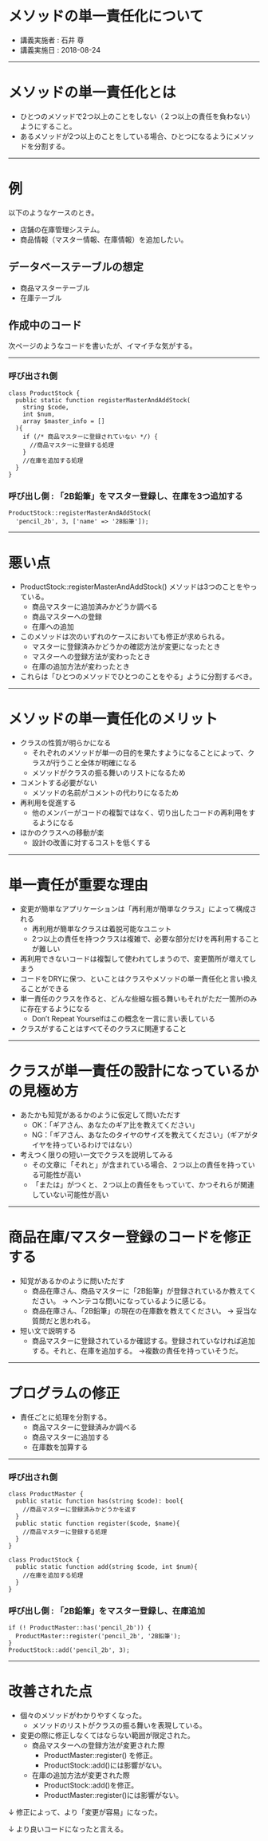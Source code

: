 # メソッドの単一責任化について
* 講義実施者 : 石井 尊
* 講義実施日 : 2018-08-24

---
# メソッドの単一責任化とは
- ひとつのメソッドで2つ以上のことをしない（２つ以上の責任を負わない）ようにすること。
- あるメソッドが2つ以上のことをしている場合、ひとつになるようにメソッドを分割する。

---
# 例
以下のようなケースのとき。

* 店舗の在庫管理システム。
* 商品情報（マスター情報、在庫情報）を追加したい。

## データベーステーブルの想定
  * 商品マスターテーブル
  * 在庫テーブル

## 作成中のコード
次ページのようなコードを書いたが、イマイチな気がする。

---
### 呼び出され側
```
class ProductStock {
  public static function registerMasterAndAddStock(
    string $code,
    int $num,
    array $master_info = []
  ){
    if (/* 商品マスターに登録されていない */) {
      //商品マスターに登録する処理
    }
    //在庫を追加する処理
  }
}
```

### 呼び出し側 : 「2B鉛筆」をマスター登録し、在庫を3つ追加する
```
ProductStock::registerMasterAndAddStock(
  'pencil_2b', 3, ['name' => '2B鉛筆']);
```

---
# 悪い点
* ProductStock::registerMasterAndAddStock() メソッドは3つのことをやっている。
  * 商品マスターに追加済みかどうか調べる
  * 商品マスターへの登録
  * 在庫への追加
* このメソッドは次のいずれのケースにおいても修正が求められる。
  * マスターに登録済みかどうかの確認方法が変更になったとき
  * マスターへの登録方法が変わったとき
  * 在庫の追加方法が変わったとき
* これらは「ひとつのメソッドでひとつのことをやる」ように分割するべき。

---
# メソッドの単一責任化のメリット
- クラスの性質が明らかになる
    - それぞれのメソッドが単一の目的を果たすようになることによって、クラスが行うこと全体が明確になる
    - メソッドがクラスの振る舞いのリストになるため
- コメントする必要がない
    - メソッドの名前がコメントの代わりになるため
- 再利用を促進する
    - 他のメンバーがコードの複製ではなく、切り出したコードの再利用をするようになる
- ほかのクラスへの移動が楽
    - 設計の改善に対するコストを低くする

---
# 単一責任が重要な理由
- 変更が簡単なアプリケーションは「再利用が簡単なクラス」によって構成される
    - 再利用が簡単なクラスは着脱可能なユニット
    - 2つ以上の責任を持つクラスは複雑で、必要な部分だけを再利用することが難しい
- 再利用できないコードは複製して使われてしまうので、変更箇所が増えてしまう
- コードをDRYに保つ、といことはクラスやメソッドの単一責任化と言い換えることができる
- 単一責任のクラスを作ると、どんな些細な振る舞いもそれがただ一箇所のみに存在するようになる
    - Don’t Repeat Yourselfはこの概念を一言に言い表している
- クラスがすることはすべてそのクラスに関連すること

---
# クラスが単一責任の設計になっているかの見極め方
- あたかも知覚があるかのように仮定して問いただす
    - OK：「ギアさん、あなたのギア比を教えてください」
    - NG：「ギアさん、あなたのタイヤのサイズを教えてください」（ギアがタイヤを持っているわけではない）
- 考えつく限りの短い一文でクラスを説明してみる
    - その文章に「それと」が含まれている場合、２つ以上の責任を持っている可能性が高い
    - 「または」がつくと、２つ以上の責任をもっていて、かつそれらが関連していない可能性が高い

---
# 商品在庫/マスター登録のコードを修正する
* 知覚があるかのように問いただす
  * 商品在庫さん、商品マスターに「2B鉛筆」が登録されているか教えてください。
    → ヘンテコな問いになっているように感じる。
  * 商品在庫さん、「2B鉛筆」の現在の在庫数を教えてください。
    → 妥当な質問だと思われる。
* 短い文で説明する
  * 商品マスターに登録されているか確認する。登録されていなければ追加する。それと、在庫を追加する。
    →複数の責任を持っていそうだ。

---
# プログラムの修正
* 責任ごとに処理を分割する。
  * 商品マスターに登録済みか調べる
  * 商品マスターに追加する
  * 在庫数を加算する

---
### 呼び出され側
```
class ProductMaster {
  public static function has(string $code): bool{
    //商品マスターに登録済みかどうかを返す
  }
  public static function register($code, $name){
    //商品マスターに登録する処理
  }
}
```

```
class ProductStock {
  public static function add(string $code, int $num){
    //在庫を追加する処理
  }
}
```

### 呼び出し側 : 「2B鉛筆」をマスター登録し、在庫追加
```
if (! ProductMaster::has('pencil_2b')) {
  ProductMaster::register('pencil_2b', '2B鉛筆');
}
ProductStock::add('pencil_2b', 3);
```

---
# 改善された点
* 個々のメソッドがわかりやすくなった。
  * メソッドのリストがクラスの振る舞いを表現している。
* 変更の際に修正しなくてはならない範囲が限定された。
  * 商品マスターへの登録方法が変更された際
    * ProductMaster::register() を修正。
    * ProductStock::add()には影響がない。
  * 在庫の追加方法が変更された際
    * ProductStock::add()を修正。
    * ProductMaster::register()には影響がない。

↓
修正によって、より「変更が容易」になった。

↓
より良いコードになったと言える。
